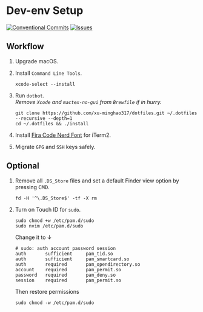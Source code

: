 # Dev-env Setup

[![Conventional Commits](https://img.shields.io/badge/Conventional%20Commits-1.0.0-%23FE5196?logo=conventionalcommits&logoColor=white)](https://conventionalcommits.org)
[![Issues](https://img.shields.io/github/issues/xu-minghao317/dotfiles)](https://github.com/xu-minghao317/dotfiles/issues)

## Workflow

1. Upgrade macOS.
2. Install `Command Line Tools`.

   ```shell
   xcode-select --install
   ```

3. Run `dotbot`.  
   _Remove `Xcode` and `mactex-no-gui` from `Brewfile` if in hurry._

   ```shell
   git clone https://github.com/xu-minghao317/dotfiles.git ~/.dotfiles --recursive --depth=1
   cd ~/.dotfiles && ./install
   ```

4. Install [Fira Code Nerd Font](https://www.nerdfonts.com/font-downloads) for iTerm2.

5. Migrate `GPG` and `SSH` keys safely.

## Optional

1. Remove all `.DS_Store` files and set a default Finder view option by pressing <kbd>CMD</kbd>.

   ```shell
   fd -H '^\.DS_Store$' -tf -X rm
   ```

2. Turn on Touch ID for `sudo`.

   ```shell
   sudo chmod +w /etc/pam.d/sudo
   sudo nvim /etc/pam.d/sudo
   ```

   Change it to ↓

   ```shell
   # sudo: auth account password session
   auth       sufficient     pam_tid.so
   auth       sufficient     pam_smartcard.so
   auth       required       pam_opendirectory.so
   account    required       pam_permit.so
   password   required       pam_deny.so
   session    required       pam_permit.so
   ```

   Then restore permissions

   ```shell
   sudo chmod -w /etc/pam.d/sudo
   ```
